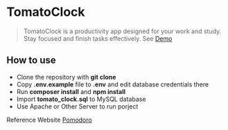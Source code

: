 # TomatoClock

> TomatoClock is a productivity app designed for your work and study.
> Stay focused and finish tasks effectively.
> See [Demo](https://liu-yucheng.com/TomatoClock)

## How to use

- Clone the repository with __git clone__
- Copy __.env.example__ file to __.env__ and edit database credentials there
- Run __composer install__ and __npm install__
- Import __tomato_clock.sql__ to MySQL database
- Use Apache or Other Server to run porject

Reference Website [Pomodoro](https://pomofocus.io)
